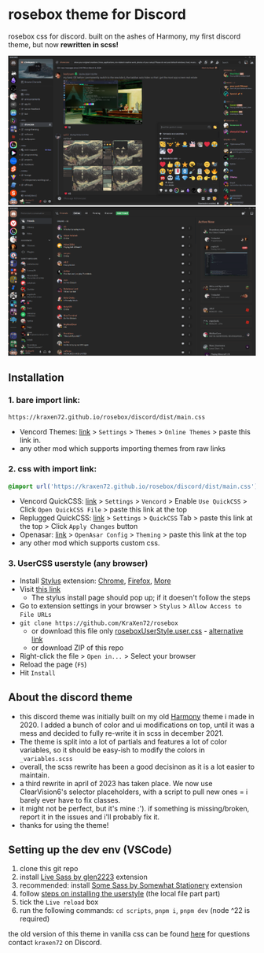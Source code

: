 # rosebox theme for Discord
rosebox css for discord.
built on the ashes of Harmony, my first discord theme, but now **rewritten in scss!**

![main](../_screenshots/discord2024.png)
![frend](../_screenshots/discord_old.png)


## Installation
### 1. bare import link:
```
https://kraxen72.github.io/rosebox/discord/dist/main.css
```
- Vencord Themes: [link](https://github.com/Vendicated/Vencord) > `Settings` > `Themes` > `Online Themes` > paste this link in.
- any other mod which supports importing themes from raw links
  
### 2. css with import link:
```css 
@import url('https://kraxen72.github.io/rosebox/discord/dist/main.css');
```  
- Vencord QuickCSS: [link](https://github.com/Vendicated/Vencord) > `Settings` > `Vencord` > Enable `Use QuickCSS` > Click `Open QuickCSS File` > paste this link at the top
- Replugged QuickCSS: [link](https://replugged.dev) > `Settings` > `QuickCSS` Tab > paste this link at the top > Click `Apply Changes` button
- Openasar: [link](https://openasar.dev) > `OpenAsar Config` > `Theming` > paste this link at the top
- any other mod which supports custom css.
  
### 3. UserCSS userstyle (any browser)
- Install [Stylus](https://github.com/openstyles/stylus/) extension: [Chrome](https://chrome.google.com/webstore/detail/stylus/clngdbkpkpeebahjckkjfobafhncgmne), [Firefox](https://addons.mozilla.org/firefox/addon/styl-us/), [More](https://add0n.com/stylus.html)
- Visit [this link](https://github.com/KraXen72/rosebox/raw/master/discord/dist/roseboxUserStyle.user.css)
  - The stylus install page should pop up; if it doesen't follow the steps
- Go to extension settings in your browser > `Stylus` > `Allow Access to File URLs`
- `git clone https://github.com/KraXen72/rosebox` 
  - or download this file only [roseboxUserStyle.user.css](https://kraxen72.github.io/rosebox/discord/roseboxUserStyle.user.css) - [alternative link](./roseboxUserStyle.user.css)
  - or download ZIP of this repo
- Right-click the  file > `Open in...` > Select your browser
- Reload the page (`F5`)
- Hit `Install`
  
## About the discord theme
- this discord theme was initially built on my old [Harmony](https://github.com/KraXen72/harmony-discord) theme i made in 2020. I added a bunch of color and ui modifications on top, until it was a mess and decided to fully re-write it in scss in december 2021. 
- The theme is split into a lot of partials and features a lot of color variables, so it should be easy-ish to modify the colors in `_variables.scss`
- overall, the scss rewrite has been a good decisinon as it is a lot easier to maintain.
- a third rewrite in april of 2023 has taken place. We now use ClearVision6's selector placeholders, with a script to pull new ones = i barely ever have to fix classes.
- it might not be perfect, but it's mine :'). if something is missing/broken, report it in the issues and i'll probably fix it.
- thanks for using the theme!

## Setting up the dev env (VSCode)
1. clone this git repo
2. install [Live Sass by glen2223](https://marketplace.visualstudio.com/items?itemName=glenn2223.live-sass) extension
3. recommended: install [Some Sass by Somewhat Stationery](https://marketplace.visualstudio.com/items?itemName=SomewhatStationery.some-sass) extension
4. follow [steps on installing the userstyle](#3-usercss-userstyle-any-browser) (the local file part part)
5. tick the `Live reload` box
6. run the following commands: `cd scripts`, `pnpm i`, `pnpm dev` (node ^22 is required)

the old version of this theme in vanilla css can be found [here](https://github.com/KraXen72/rosebox-discord)
for questions contact `kraxen72` on Discord.